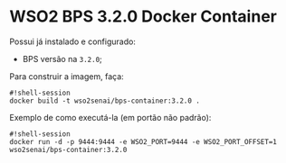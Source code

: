 # WSO2 BPS 3.2.0 Docker Container

Possui já instalado e configurado:

* BPS versão na `3.2.0`;

Para construir a imagem, faça:

```
#!shell-session
docker build -t wso2senai/bps-container:3.2.0 .
```

Exemplo de como executá-la (em portão não padrão):

```
#!shell-session
docker run -d -p 9444:9444 -e WSO2_PORT=9444 -e WSO2_PORT_OFFSET=1 wso2senai/bps-container:3.2.0
```